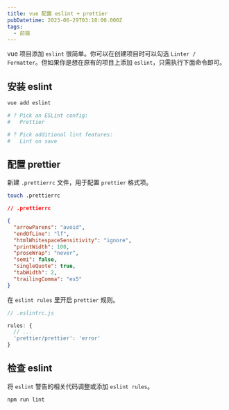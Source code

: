```yaml
---
title: vue 配置 eslint + prettier
pubDatetime: 2023-06-29T03:18:00.000Z
tags:
  - 前端
---
```


vue 项目添加 `eslint` 很简单。你可以在创建项目时可以勾选 `Linter / Formatter`。但如果你是想在原有的项目上添加 `eslint`，只需执行下面命令即可。

## 安装 eslint

```bash
vue add eslint

# ? Pick an ESLint config:
#   Prettier

# ? Pick additional lint features:
#   Lint on save
```

## 配置 prettier

新建 `.prettierrc` 文件，用于配置 `prettier` 格式项。

```bash
touch .prettierrc
```

```JSON
// .prettierrc

{
  "arrowParens": "avoid",
  "endOfLine": "lf",
  "htmlWhitespaceSensitivity": "ignore",
  "printWidth": 100,
  "proseWrap": "never",
  "semi": false,
  "singleQuote": true,
  "tabWidth": 2,
  "trailingComma": "es5"
}
```

在 `eslint rules` 里开启 `prettier` 规则。

```JavaScript
// .eslintrc.js

rules: {
  // ...
  'prettier/prettier': 'error'
}
```

## 检查 eslint

将 `eslint` 警告的相关代码调整或添加 `eslint rules`。

```bash
npm run lint
```

